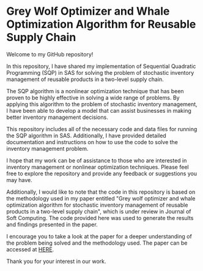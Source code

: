 # Grey Wolf Optimizer and Whale Optimization Algorithm for Reusable Supply Chain

Welcome to my GitHub repository!

In this repository, I have shared my implementation of Sequential Quadratic Programming (SQP) in SAS for solving the problem of stochastic inventory management of reusable products in a two-level supply chain.

The SQP algorithm is a nonlinear optimization technique that has been proven to be highly effective in solving a wide range of problems. By applying this algorithm to the problem of stochastic inventory management, I have been able to develop a model that can assist businesses in making better inventory management decisions.

This repository includes all of the necessary code and data files for running the SQP algorithm in SAS. Additionally, I have provided detailed documentation and instructions on how to use the code to solve the inventory management problem.

I hope that my work can be of assistance to those who are interested in inventory management or nonlinear optimization techniques. Please feel free to explore the repository and provide any feedback or suggestions you may have.

Additionally, I would like to note that the code in this repository is based on the methodology used in my paper entitled "Grey wolf optimizer and whale optimization algorithm for stochastic inventory management of reusable products in a two-level supply chain", which is under review in Journal of Soft Computing. The code provided here was used to generate the results and findings presented in the paper.

I encourage you to take a look at the paper for a deeper understanding of the problem being solved and the methodology used. The paper can be accessed at [HERE](https://arxiv.org/abs/2302.05796).

Thank you for your interest in our work.
